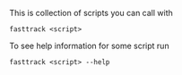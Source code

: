 This is collection of scripts you can call with

```shell
fasttrack <script>
```

To see help information for some script run

```shell
fasttrack <script> --help
```
